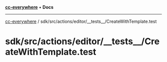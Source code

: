 [**cc-everywhere**](../../../../../index.md) • **Docs**

***

[cc-everywhere](../../../../../index.md) / sdk/src/actions/editor/\_\_tests\_\_/CreateWithTemplate.test

# sdk/src/actions/editor/\_\_tests\_\_/CreateWithTemplate.test
